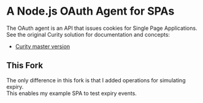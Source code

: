 # A Node.js OAuth Agent for SPAs

The OAuth agent is an API that issues cookies for Single Page Applications.\
See the original Curity solution for documentation and concepts:

- [Curity master version](https://github.com/curityio/oauth-agent-node-express)

## This Fork

The only difference in this fork is that I added operations for simulating expiry.\
This enables my example SPA to test expiry events.
